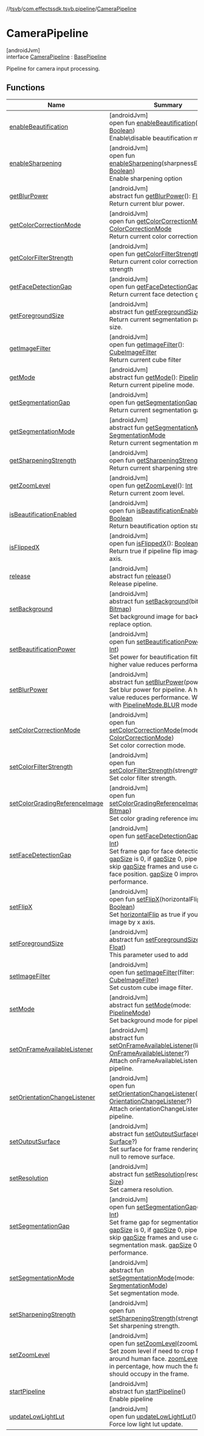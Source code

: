 //[tsvb](../../../index.md)/[com.effectssdk.tsvb.pipeline](../index.md)/[CameraPipeline](index.md)

# CameraPipeline

[androidJvm]\
interface [CameraPipeline](index.md) : [BasePipeline](../-base-pipeline/index.md)

Pipeline for camera input processing.

## Functions

| Name | Summary |
|---|---|
| [enableBeautification](../-base-pipeline/enable-beautification.md) | [androidJvm]<br>open fun [enableBeautification](../-base-pipeline/enable-beautification.md)(enable: [Boolean](https://kotlinlang.org/api/latest/jvm/stdlib/kotlin/-boolean/index.html))<br>Enable\disable beautification mode. |
| [enableSharpening](../-base-pipeline/enable-sharpening.md) | [androidJvm]<br>open fun [enableSharpening](../-base-pipeline/enable-sharpening.md)(sharpnessEnabled: [Boolean](https://kotlinlang.org/api/latest/jvm/stdlib/kotlin/-boolean/index.html))<br>Enable sharpening option |
| [getBlurPower](../-base-pipeline/get-blur-power.md) | [androidJvm]<br>abstract fun [getBlurPower](../-base-pipeline/get-blur-power.md)(): [Float](https://kotlinlang.org/api/latest/jvm/stdlib/kotlin/-float/index.html)<br>Return current blur power. |
| [getColorCorrectionMode](../-base-pipeline/get-color-correction-mode.md) | [androidJvm]<br>open fun [getColorCorrectionMode](../-base-pipeline/get-color-correction-mode.md)(): [ColorCorrectionMode](../-color-correction-mode/index.md)<br>Return current color correction mode. |
| [getColorFilterStrength](../-base-pipeline/get-color-filter-strength.md) | [androidJvm]<br>open fun [getColorFilterStrength](../-base-pipeline/get-color-filter-strength.md)(): [Float](https://kotlinlang.org/api/latest/jvm/stdlib/kotlin/-float/index.html)<br>Return current color correction filter strength |
| [getFaceDetectionGap](../-base-pipeline/get-face-detection-gap.md) | [androidJvm]<br>open fun [getFaceDetectionGap](../-base-pipeline/get-face-detection-gap.md)(): [Int](https://kotlinlang.org/api/latest/jvm/stdlib/kotlin/-int/index.html)<br>Return current face detection gap. |
| [getForegroundSize](../-base-pipeline/get-foreground-size.md) | [androidJvm]<br>abstract fun [getForegroundSize](../-base-pipeline/get-foreground-size.md)(): [Float](https://kotlinlang.org/api/latest/jvm/stdlib/kotlin/-float/index.html)<br>Return current segmentation padding size. |
| [getImageFilter](../-base-pipeline/get-image-filter.md) | [androidJvm]<br>open fun [getImageFilter](../-base-pipeline/get-image-filter.md)(): [CubeImageFilter](../../com.effectssdk.tsvb.models/-cube-image-filter/index.md)<br>Return current cube filter |
| [getMode](../-base-pipeline/get-mode.md) | [androidJvm]<br>abstract fun [getMode](../-base-pipeline/get-mode.md)(): [PipelineMode](../-pipeline-mode/index.md)<br>Return current pipeline mode. |
| [getSegmentationGap](../-base-pipeline/get-segmentation-gap.md) | [androidJvm]<br>open fun [getSegmentationGap](../-base-pipeline/get-segmentation-gap.md)(): [Int](https://kotlinlang.org/api/latest/jvm/stdlib/kotlin/-int/index.html)<br>Return current segmentation gap. |
| [getSegmentationMode](../-base-pipeline/get-segmentation-mode.md) | [androidJvm]<br>abstract fun [getSegmentationMode](../-base-pipeline/get-segmentation-mode.md)(): [SegmentationMode](../-segmentation-mode/index.md)<br>Return current segmentation mode |
| [getSharpeningStrength](../-base-pipeline/get-sharpening-strength.md) | [androidJvm]<br>open fun [getSharpeningStrength](../-base-pipeline/get-sharpening-strength.md)(): [Float](https://kotlinlang.org/api/latest/jvm/stdlib/kotlin/-float/index.html)<br>Return current sharpening strength. |
| [getZoomLevel](../-base-pipeline/get-zoom-level.md) | [androidJvm]<br>open fun [getZoomLevel](../-base-pipeline/get-zoom-level.md)(): [Int](https://kotlinlang.org/api/latest/jvm/stdlib/kotlin/-int/index.html)<br>Return current zoom level. |
| [isBeautificationEnabled](../-base-pipeline/is-beautification-enabled.md) | [androidJvm]<br>open fun [isBeautificationEnabled](../-base-pipeline/is-beautification-enabled.md)(): [Boolean](https://kotlinlang.org/api/latest/jvm/stdlib/kotlin/-boolean/index.html)<br>Return beautification option status. |
| [isFlippedX](../-base-pipeline/is-flipped-x.md) | [androidJvm]<br>open fun [isFlippedX](../-base-pipeline/is-flipped-x.md)(): [Boolean](https://kotlinlang.org/api/latest/jvm/stdlib/kotlin/-boolean/index.html)<br>Return true if pipeline flip image by x axis. |
| [release](../-base-pipeline/release.md) | [androidJvm]<br>abstract fun [release](../-base-pipeline/release.md)()<br>Release pipeline. |
| [setBackground](../-base-pipeline/set-background.md) | [androidJvm]<br>abstract fun [setBackground](../-base-pipeline/set-background.md)(bitmap: [Bitmap](https://developer.android.com/reference/kotlin/android/graphics/Bitmap.html))<br>Set background image for background replace option. |
| [setBeautificationPower](../-base-pipeline/set-beautification-power.md) | [androidJvm]<br>open fun [setBeautificationPower](../-base-pipeline/set-beautification-power.md)(power: [Int](https://kotlinlang.org/api/latest/jvm/stdlib/kotlin/-int/index.html))<br>Set power for beautification filter. A higher value reduces performance. |
| [setBlurPower](../-base-pipeline/set-blur-power.md) | [androidJvm]<br>abstract fun [setBlurPower](../-base-pipeline/set-blur-power.md)(power: [Float](https://kotlinlang.org/api/latest/jvm/stdlib/kotlin/-float/index.html))<br>Set blur power for pipeline. A higher value reduces performance. Works only with [PipelineMode.BLUR](../-pipeline-mode/-b-l-u-r/index.md) mode |
| [setColorCorrectionMode](../-base-pipeline/set-color-correction-mode.md) | [androidJvm]<br>open fun [setColorCorrectionMode](../-base-pipeline/set-color-correction-mode.md)(mode: [ColorCorrectionMode](../-color-correction-mode/index.md))<br>Set color correction mode. |
| [setColorFilterStrength](../-base-pipeline/set-color-filter-strength.md) | [androidJvm]<br>open fun [setColorFilterStrength](../-base-pipeline/set-color-filter-strength.md)(strength: [Float](https://kotlinlang.org/api/latest/jvm/stdlib/kotlin/-float/index.html))<br>Set color filter strength. |
| [setColorGradingReferenceImage](../-base-pipeline/set-color-grading-reference-image.md) | [androidJvm]<br>open fun [setColorGradingReferenceImage](../-base-pipeline/set-color-grading-reference-image.md)(bitmap: [Bitmap](https://developer.android.com/reference/kotlin/android/graphics/Bitmap.html))<br>Set color grading reference image. |
| [setFaceDetectionGap](../-base-pipeline/set-face-detection-gap.md) | [androidJvm]<br>open fun [setFaceDetectionGap](../-base-pipeline/set-face-detection-gap.md)(gapSize: [Int](https://kotlinlang.org/api/latest/jvm/stdlib/kotlin/-int/index.html))<br>Set frame gap for face detection. Default [gapSize](../-base-pipeline/set-face-detection-gap.md) is 0, if [gapSize](../-base-pipeline/set-face-detection-gap.md) 0, pipeline will skip [gapSize](../-base-pipeline/set-face-detection-gap.md) frames and use cached face position. [gapSize](../-base-pipeline/set-face-detection-gap.md) 0 improves performance. |
| [setFlipX](../-base-pipeline/set-flip-x.md) | [androidJvm]<br>open fun [setFlipX](../-base-pipeline/set-flip-x.md)(horizontalFlip: [Boolean](https://kotlinlang.org/api/latest/jvm/stdlib/kotlin/-boolean/index.html))<br>Set [horizontalFlip](../-base-pipeline/set-flip-x.md) as true if you need flip image by x axis. |
| [setForegroundSize](../-base-pipeline/set-foreground-size.md) | [androidJvm]<br>abstract fun [setForegroundSize](../-base-pipeline/set-foreground-size.md)(size: [Float](https://kotlinlang.org/api/latest/jvm/stdlib/kotlin/-float/index.html))<br>This parameter used to add|remove padding for segmentation model. Default value is -1. Positive values add &quot;aura&quot; around human, negative values remove it. |
| [setImageFilter](../-base-pipeline/set-image-filter.md) | [androidJvm]<br>open fun [setImageFilter](../-base-pipeline/set-image-filter.md)(filter: [CubeImageFilter](../../com.effectssdk.tsvb.models/-cube-image-filter/index.md))<br>Set custom cube image filter. |
| [setMode](../-base-pipeline/set-mode.md) | [androidJvm]<br>abstract fun [setMode](../-base-pipeline/set-mode.md)(mode: [PipelineMode](../-pipeline-mode/index.md))<br>Set background mode for pipeline. |
| [setOnFrameAvailableListener](../-base-pipeline/set-on-frame-available-listener.md) | [androidJvm]<br>abstract fun [setOnFrameAvailableListener](../-base-pipeline/set-on-frame-available-listener.md)(listener: [OnFrameAvailableListener](../-on-frame-available-listener/index.md)?)<br>Attach onFrameAvailableListener to pipeline. |
| [setOrientationChangeListener](../-base-pipeline/set-orientation-change-listener.md) | [androidJvm]<br>open fun [setOrientationChangeListener](../-base-pipeline/set-orientation-change-listener.md)(listener: [OrientationChangeListener](../-orientation-change-listener/index.md)?)<br>Attach orientationChangeListener to pipeline. |
| [setOutputSurface](../-base-pipeline/set-output-surface.md) | [androidJvm]<br>abstract fun [setOutputSurface](../-base-pipeline/set-output-surface.md)(surface: [Surface](https://developer.android.com/reference/kotlin/android/view/Surface.html)?)<br>Set surface for frame rendering. Pass null to remove surface. |
| [setResolution](set-resolution.md) | [androidJvm]<br>abstract fun [setResolution](set-resolution.md)(resolution: [Size](https://developer.android.com/reference/kotlin/android/util/Size.html))<br>Set camera resolution. |
| [setSegmentationGap](../-base-pipeline/set-segmentation-gap.md) | [androidJvm]<br>open fun [setSegmentationGap](../-base-pipeline/set-segmentation-gap.md)(gapSize: [Int](https://kotlinlang.org/api/latest/jvm/stdlib/kotlin/-int/index.html))<br>Set frame gap for segmentation. Default [gapSize](../-base-pipeline/set-segmentation-gap.md) is 0, if [gapSize](../-base-pipeline/set-segmentation-gap.md) 0, pipeline will skip [gapSize](../-base-pipeline/set-segmentation-gap.md) frames and use cached segmentation mask. [gapSize](../-base-pipeline/set-segmentation-gap.md) 0 improves performance. |
| [setSegmentationMode](../-base-pipeline/set-segmentation-mode.md) | [androidJvm]<br>abstract fun [setSegmentationMode](../-base-pipeline/set-segmentation-mode.md)(mode: [SegmentationMode](../-segmentation-mode/index.md))<br>Set segmentation mode. |
| [setSharpeningStrength](../-base-pipeline/set-sharpening-strength.md) | [androidJvm]<br>open fun [setSharpeningStrength](../-base-pipeline/set-sharpening-strength.md)(strength: [Float](https://kotlinlang.org/api/latest/jvm/stdlib/kotlin/-float/index.html))<br>Set sharpening strength. |
| [setZoomLevel](../-base-pipeline/set-zoom-level.md) | [androidJvm]<br>open fun [setZoomLevel](../-base-pipeline/set-zoom-level.md)(zoomLevel: [Int](https://kotlinlang.org/api/latest/jvm/stdlib/kotlin/-int/index.html))<br>Set zoom level if need to crop frames around human face. [zoomLevel](../-base-pipeline/set-zoom-level.md) - value in percentage, how much the face should occupy in the frame. |
| [startPipeline](start-pipeline.md) | [androidJvm]<br>abstract fun [startPipeline](start-pipeline.md)()<br>Enable pipeline |
| [updateLowLightLut](../-base-pipeline/update-low-light-lut.md) | [androidJvm]<br>open fun [updateLowLightLut](../-base-pipeline/update-low-light-lut.md)()<br>Force low light lut update. |
